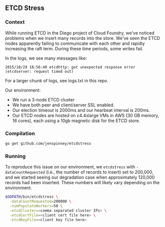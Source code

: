 ## ETCD Stress

### Context
While running ETCD in the Diego project of Cloud Foundry, we've noticed problems when we insert many records into the store. We've seen the ETCD nodes apparently failing to communicate with each other and rapidly increasing the raft term. During these time periods, some writes fail.

In the logs, we see many messages like:

```
2015/10/29 18:56:40 etcdhttp: got unexpected response error (etcdserver: request timed out)
```

For a larger chunk of logs, see logs.txt in this repo.

Our environment:

 - We run a 3-node ETCD cluster
 - We have both peer and client/server SSL enabled.
 - Our election timeout is 2000ms and our hearbeat interval is 200ms.
 - Our ETCD nodes are hosted on c4.4xlarge VMs in AWS (30 GB memory, 16 cores), each using a 10gb magnetic disk for the ETCD store.

### Compilation
```bash
go get github.com/jenspinney/etcdstress
```

### Running
To reproduce this issue on our environment, we `etcdstress` with `-dataCountRequested` (i.e., the number of records to insert) set to 200,000, and we started seeing our degradation case when approximately 120,000 records had been inserted. These numbers will likely vary depending on the environment.

```bash
$GOPATH/bin/etcdstress \
  -dataCountRequested=200000 \
  -numPopulateWorkers=50 \
  -etcdCluster=<comma separated cluster IPs> \
  -etcdCertFile=<client cert file here> \
  -etcdKeyFile=<client key file here>
```
